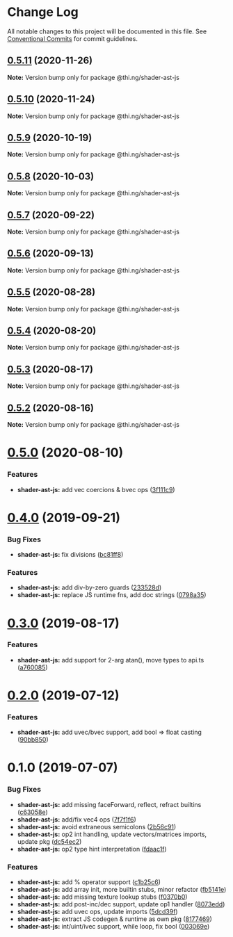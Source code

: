 # Change Log

All notable changes to this project will be documented in this file.
See [Conventional Commits](https://conventionalcommits.org) for commit guidelines.

## [0.5.11](https://github.com/thi-ng/umbrella/compare/@thi.ng/shader-ast-js@0.5.10...@thi.ng/shader-ast-js@0.5.11) (2020-11-26)

**Note:** Version bump only for package @thi.ng/shader-ast-js





## [0.5.10](https://github.com/thi-ng/umbrella/compare/@thi.ng/shader-ast-js@0.5.9...@thi.ng/shader-ast-js@0.5.10) (2020-11-24)

**Note:** Version bump only for package @thi.ng/shader-ast-js





## [0.5.9](https://github.com/thi-ng/umbrella/compare/@thi.ng/shader-ast-js@0.5.8...@thi.ng/shader-ast-js@0.5.9) (2020-10-19)

**Note:** Version bump only for package @thi.ng/shader-ast-js





## [0.5.8](https://github.com/thi-ng/umbrella/compare/@thi.ng/shader-ast-js@0.5.7...@thi.ng/shader-ast-js@0.5.8) (2020-10-03)

**Note:** Version bump only for package @thi.ng/shader-ast-js





## [0.5.7](https://github.com/thi-ng/umbrella/compare/@thi.ng/shader-ast-js@0.5.6...@thi.ng/shader-ast-js@0.5.7) (2020-09-22)

**Note:** Version bump only for package @thi.ng/shader-ast-js





## [0.5.6](https://github.com/thi-ng/umbrella/compare/@thi.ng/shader-ast-js@0.5.5...@thi.ng/shader-ast-js@0.5.6) (2020-09-13)

**Note:** Version bump only for package @thi.ng/shader-ast-js





## [0.5.5](https://github.com/thi-ng/umbrella/compare/@thi.ng/shader-ast-js@0.5.4...@thi.ng/shader-ast-js@0.5.5) (2020-08-28)

**Note:** Version bump only for package @thi.ng/shader-ast-js





## [0.5.4](https://github.com/thi-ng/umbrella/compare/@thi.ng/shader-ast-js@0.5.3...@thi.ng/shader-ast-js@0.5.4) (2020-08-20)

**Note:** Version bump only for package @thi.ng/shader-ast-js





## [0.5.3](https://github.com/thi-ng/umbrella/compare/@thi.ng/shader-ast-js@0.5.2...@thi.ng/shader-ast-js@0.5.3) (2020-08-17)

**Note:** Version bump only for package @thi.ng/shader-ast-js





## [0.5.2](https://github.com/thi-ng/umbrella/compare/@thi.ng/shader-ast-js@0.5.1...@thi.ng/shader-ast-js@0.5.2) (2020-08-16)

**Note:** Version bump only for package @thi.ng/shader-ast-js





# [0.5.0](https://github.com/thi-ng/umbrella/compare/@thi.ng/shader-ast-js@0.4.40...@thi.ng/shader-ast-js@0.5.0) (2020-08-10)


### Features

* **shader-ast-js:** add vec coercions & bvec ops ([3f111c9](https://github.com/thi-ng/umbrella/commit/3f111c98190c8c6972033901df391a237d7d8491))





# [0.4.0](https://github.com/thi-ng/umbrella/compare/@thi.ng/shader-ast-js@0.3.1...@thi.ng/shader-ast-js@0.4.0) (2019-09-21)

### Bug Fixes

* **shader-ast-js:** fix divisions ([bc81ff8](https://github.com/thi-ng/umbrella/commit/bc81ff8))

### Features

* **shader-ast-js:** add div-by-zero guards ([233528d](https://github.com/thi-ng/umbrella/commit/233528d))
* **shader-ast-js:** replace JS runtime fns, add doc strings ([0798a35](https://github.com/thi-ng/umbrella/commit/0798a35))

# [0.3.0](https://github.com/thi-ng/umbrella/compare/@thi.ng/shader-ast-js@0.2.3...@thi.ng/shader-ast-js@0.3.0) (2019-08-17)

### Features

* **shader-ast-js:** add support for 2-arg atan(), move types to api.ts ([a760085](https://github.com/thi-ng/umbrella/commit/a760085))

# [0.2.0](https://github.com/thi-ng/umbrella/compare/@thi.ng/shader-ast-js@0.1.1...@thi.ng/shader-ast-js@0.2.0) (2019-07-12)

### Features

* **shader-ast-js:** add uvec/bvec support, add bool => float casting ([90bb850](https://github.com/thi-ng/umbrella/commit/90bb850))

# 0.1.0 (2019-07-07)

### Bug Fixes

* **shader-ast-js:** add missing faceForward, reflect, refract builtins ([c63058e](https://github.com/thi-ng/umbrella/commit/c63058e))
* **shader-ast-js:** add/fix vec4 ops ([7f7f1f6](https://github.com/thi-ng/umbrella/commit/7f7f1f6))
* **shader-ast-js:** avoid extraneous semicolons ([2b56c91](https://github.com/thi-ng/umbrella/commit/2b56c91))
* **shader-ast-js:** op2 int handling, update vectors/matrices imports, update pkg ([dc54ec2](https://github.com/thi-ng/umbrella/commit/dc54ec2))
* **shader-ast-js:** op2 type hint interpretation ([fdaac1f](https://github.com/thi-ng/umbrella/commit/fdaac1f))

### Features

* **shader-ast-js:** add % operator support ([c1b25c6](https://github.com/thi-ng/umbrella/commit/c1b25c6))
* **shader-ast-js:** add array init, more builtin stubs, minor refactor ([fb5141e](https://github.com/thi-ng/umbrella/commit/fb5141e))
* **shader-ast-js:** add missing texture lookup stubs ([f0370b0](https://github.com/thi-ng/umbrella/commit/f0370b0))
* **shader-ast-js:** add post-inc/dec support, update op1 handler ([8073edd](https://github.com/thi-ng/umbrella/commit/8073edd))
* **shader-ast-js:** add uvec ops, update imports ([5dcd39f](https://github.com/thi-ng/umbrella/commit/5dcd39f))
* **shader-ast-js:** extract JS codegen & runtime as own pkg ([8177469](https://github.com/thi-ng/umbrella/commit/8177469))
* **shader-ast-js:** int/uint/ivec support, while loop, fix bool ([003069e](https://github.com/thi-ng/umbrella/commit/003069e))
